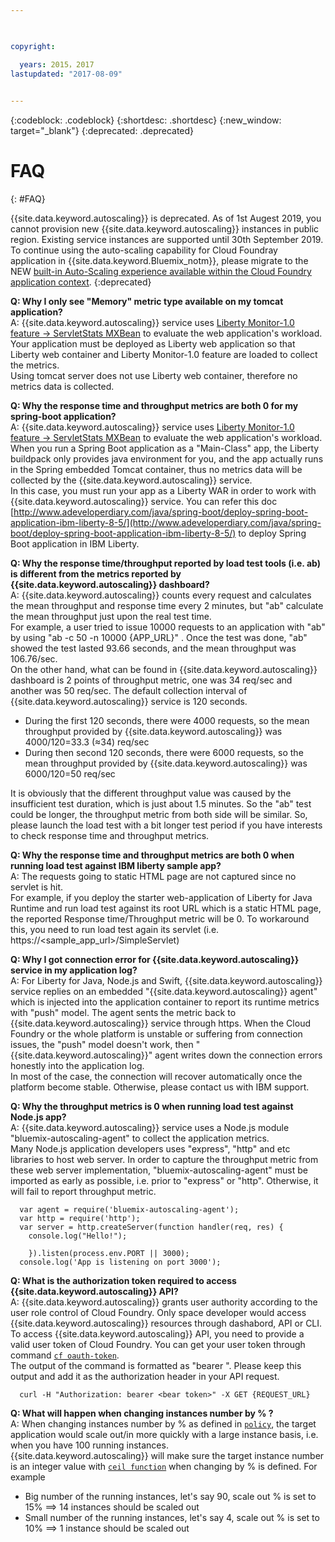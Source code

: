 ```yaml
---

 

copyright:

  years: 2015，2017
lastupdated: "2017-08-09"  
 

---
```


{:codeblock: .codeblock}
{:shortdesc: .shortdesc}
{:new_window: target="_blank"}
{:deprecated: .deprecated}

# FAQ
{: #FAQ}

{{site.data.keyword.autoscaling}} is deprecated. As of 1st Augest 2019, you cannot provision new {{site.data.keyword.autoscaling}} instances in public region. Existing service instances are supported until 30th September 2019. <br/>
To continue using the auto-scaling capability for Cloud Foundray application in {{site.data.keyword.Bluemix_notm}}, please migrate to the NEW [built-in Auto-Scaling experience available within the Cloud Foundry application context](https://{DomainName}/docs/cloud-foundry-public?topic=cloud-foundry-public-autoscale_cloud_foundry_apps). 
{:deprecated}

**Q:  Why I only see "Memory" metric type available on my tomcat application?**  
A: {{site.data.keyword.autoscaling}} service uses [Liberty Monitor-1.0 feature -> ServletStats MXBean](https://www.ibm.com/support/knowledgecenter/SSEQTP_liberty/com.ibm.websphere.wlp.doc/ae/rwlp_mon_webapp.html) to evaluate the web application's workload. Your application must be deployed as Liberty web application so that Liberty web container and Liberty Monitor-1.0 feature are loaded to collect the metrics.  
Using tomcat server does not use Liberty web container, therefore no metrics data is collected.

**Q:  Why the response time and throughput metrics are both 0 for my spring-boot application?**  
A: {{site.data.keyword.autoscaling}} service uses [Liberty Monitor-1.0 feature -> ServletStats MXBean](https://www.ibm.com/support/knowledgecenter/SSEQTP_liberty/com.ibm.websphere.wlp.doc/ae/rwlp_mon_webapp.html) to evaluate the web application's workload.  
When you run a Spring Boot application as a "Main-Class" app, the Liberty buildpack only provides java environment for you, and the app actually runs in the Spring embedded Tomcat container, thus no metrics data will be collected by the {{site.data.keyword.autoscaling}} service.   
In this case, you must run your app as a Liberty WAR in order to work with {{site.data.keyword.autoscaling}} service. You can refer this doc [http://www.adeveloperdiary.com/java/spring-boot/deploy-spring-boot-application-ibm-liberty-8-5/](http://www.adeveloperdiary.com/java/spring-boot/deploy-spring-boot-application-ibm-liberty-8-5/) to deploy Spring Boot application in IBM Liberty.

**Q: Why the response time/throughput reported by load test tools (i.e. ab) is different from the metrics reported by {{site.data.keyword.autoscaling}} dashboard?**  
A: {{site.data.keyword.autoscaling}} counts every request and calculates the mean throughput and response time every 2 minutes, but "ab" calculate the mean throughput just upon the real test time.  
For example,  a user tried to issue 10000 requests to an application with "ab" by using "ab -c 50 -n 10000 {APP_URL}" .  Once the test was done, "ab" showed the test lasted 93.66 seconds, and the mean throughput was 106.76/sec.  
On the other hand,  what can be found in {{site.data.keyword.autoscaling}} dashboard is 2 points of throughput metric, one was 34 req/sec and another was 50 req/sec. The default collection interval of {{site.data.keyword.autoscaling}} service is 120 seconds. 
   * During the first 120 seconds, there were 4000 requests, so the mean throughput provided by {{site.data.keyword.autoscaling}} was 4000/120=33.3 (≈34) req/sec
   * During then second 120 seconds, there were 6000 requests, so the mean throughput provided by {{site.data.keyword.autoscaling}} was 6000/120=50 req/sec 

It is obviously that the different throughput value was caused by the insufficient test duration, which is just about 1.5 minutes. So the "ab" test could be longer, the throughput metric from both side will be similar. 
So, please launch the load test with a bit longer test period if you have interests to check response time and throughput metrics. 

**Q:  Why the response time and throughput metrics are both 0 when running load test against IBM liberty sample app?**  
A: The requests going to static HTML page are not captured since no servlet is hit.  
For example, if you deploy the starter web-application of Liberty for Java Runtime and run load test against its root URL which is a static HTML page, the reported Response time/Throughput metric will be 0.  To workaround this,  you need to run load test again its servlet (i.e. https://\<sample_app_url\>/SimpleServlet)

**Q:  Why I got connection error for {{site.data.keyword.autoscaling}} service in my application log?**  
A:  For Liberty for Java, Node.js and Swift,  {{site.data.keyword.autoscaling}} service replies on an embedded "{{site.data.keyword.autoscaling}} agent" which is injected into the application container to report its runtime metrics with "push" model.
The agent sents the metric back to {{site.data.keyword.autoscaling}} service through https. When the Cloud Foundry or the whole platform is unstable or suffering from connection issues,  the "push" model doesn't work, then "{{site.data.keyword.autoscaling}}" agent  writes down the connection errors honestly into the application log.  
In most of the case, the connection will recover automatically once the platform become stable. Otherwise, please contact us with IBM support. 

**Q:  Why the throughput metrics is 0 when running load test against Node.js app?**  
A: {{site.data.keyword.autoscaling}} service uses a Node.js module "bluemix-autoscaling-agent" to collect the application metrics. <br/>
Many Node.js application developers uses "express", "http" and etc libraries to host web server.  In order to capture the throughput metric from these web server implementation, "bluemix-autoscaling-agent" must be imported as early as possible, i.e. prior to  "express" or "http". Otherwise, it will fail to report throughput metric.  
```
  var agent = require('bluemix-autoscaling-agent');
  var http = require('http');
  var server = http.createServer(function handler(req, res) {
    console.log("Hello!");
    
    }).listen(process.env.PORT || 3000);
  console.log('App is listening on port 3000');
```

**Q:  What is the authorization token required to access {{site.data.keyword.autoscaling}} API?**  
A:  {{site.data.keyword.autoscaling}} grants user authority according to the user role control of Cloud Foundry.   Only space developer would access {{site.data.keyword.autoscaling}} resources through dashabord, API or CLI.  <br/>
To access {{site.data.keyword.autoscaling}} API,  you need to provide a valid user token of Cloud Foundry.  You can get your user token through command [`cf oauth-token`](http://cli.cloudfoundry.org/en-US/cf/oauth-token.html).  <br/>
The output of the command is formatted as "bearer <bear token>".  Please keep this output and add it as the authorization header in your  API request. 
```
  curl -H "Authorization: bearer <bear token>" -X GET {REQUEST_URL} 
```


**Q:  What will happen when changing instances number by % ?**  
A:  When changing instances number by % as defined in [`policy`](../policy.html#policy_fields), the target application would scale out/in more quickly with a large instance basis, i.e. when you have 100 running instances. <br/>
{{site.data.keyword.autoscaling}} will make sure the target instance number is an integer value with [`ceil function`](https://en.wikipedia.org/wiki/Floor_and_ceiling_functions) when changing by % is defined.
For example
   * Big number of the running instances, let's say 90, scale out  % is set to 15%  ==> 14 instances should be scaled out
   * Small number of the running instances, let's say 4, scale out % is set to 10%  ==> 1 instance should be scaled out
